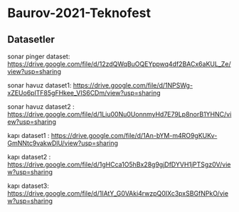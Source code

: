 # Baurov-2021-Teknofest

## Datasetler

sonar pinger dataset: https://drive.google.com/file/d/12zdQWqBuOQEYppwq4df2BACx6aKUL_Ze/view?usp=sharing

sonar havuz dataset1: https://drive.google.com/file/d/1NPSWg-xZEUo6plTF85gFHkee_VIS6CDm/view?usp=sharing

sonar havuz dataset2 : https://drive.google.com/file/d/1Liu00Nu0UonnmyHd7E79Lp8norB1YHNC/view?usp=sharing

kapı dataset1 : https://drive.google.com/file/d/1An-bYM-m4RO9gKUKv-GmNNtc9vakwDlU/view?usp=sharing

kapı dataset2 : https://drive.google.com/file/d/1gHCca1O5hBx28g9gjDfDYVH1jPTSgz0V/view?usp=sharing

kapı dataset3: https://drive.google.com/file/d/1IAtY_G0VAki4rwzpQ0IXc3pxSBGfNPkO/view?usp=sharing

